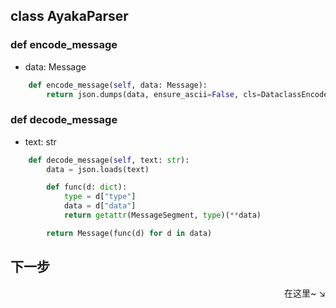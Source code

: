 ## class AyakaParser


### def encode_message


- data: Message
```py
    def encode_message(self, data: Message):
        return json.dumps(data, ensure_ascii=False, cls=DataclassEncoder)
```

### def decode_message


- text: str
```py
    def decode_message(self, text: str):
        data = json.loads(text)

        def func(d: dict):
            type = d["type"]
            data = d["data"]
            return getattr(MessageSegment, type)(**data)

        return Message(func(d) for d in data)
```
## 下一步

<div align="right">
    在这里~ ↘
</div>
